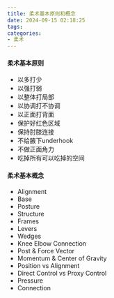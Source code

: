 ```yaml
---
title: 柔术基本原则和概念
date: 2024-09-15 02:18:25
tags:
categories:
- 柔术
---
```


#### 柔术基本原则

- 以多打少
- 以强打弱
- 以整体打局部
- 以协调打不协调
- 以正面打背面
- 保护好红色区域
- 保持肘膝连接
- 不给腋下underhook
- 不做正面角力
- 吃掉所有可以吃掉的空间



#### 柔术基本概念

- Alignment
- Base
- Posture
- Structure
- Frames
- Levers
- Wedges
- Knee Elbow Connection
- Post & Force Vector
- Momentum & Center of Gravity 
- Position vs Alignment
- Direct Control vs  Proxy Control
- Pressure
- Connection

